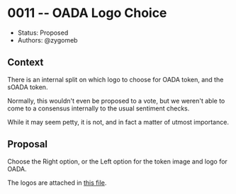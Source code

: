 # 0011 -- OADA Logo Choice

- Status: Proposed
- Authors: @zygomeb

## Context

There is an internal split on which logo to choose for OADA token, and the sOADA token.

Normally, this wouldn't even be proposed to a vote, but we weren't able to come to a consensus internally to the usual sentiment checks. 

While it may seem petty, it is not, and in fact a matter of utmost importance. 

## Proposal

Choose the Right option, or the Left option for the token image and logo for OADA.

The logos are attached in [this file](logos.webp).